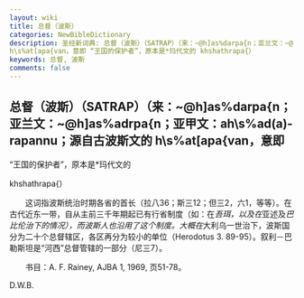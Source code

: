 ```yaml
---
layout: wiki
title: 总督（波斯）
categories: NewBibleDictionary
description: 圣经新词典: 总督（波斯）（SATRAP）（来：~@h]as%darpa{n；亚兰文：~@h]as%adrpa{n；亚甲文：ah\s%ad(a)-rapannu；源自古波斯文的
h\s%at[apa{van，意即 “王国的保护者”，原本是*玛代文的 khshathrapa{）
keywords: 总督, 波斯
comments: false
---
```


## 总督（波斯）（SATRAP）（来：~@h]as%darpa{n；亚兰文：~@h]as%adrpa{n；亚甲文：ah\s%ad(a)-rapannu；源自古波斯文的 h\s%at[apa{van，意即

“王国的保护者”，原本是*玛代文的

khshathrapa{）

　　这词指波斯统治时期各省的首长（拉八36；斯三12；但三2，六1，等等）。在古代近东一带，自从主前三千年期起已有行省制度（如：在*吾珥，以及在*亚述及*巴比伦治下的情况），而波斯人也沿用了这个制度。大概在*大利乌一世治下，波斯国分为二十个总督辖区，各区再分为较小的单位（Herodotus 3. 89-95）。叙利－巴勒斯坦是“河西”总督管辖的一部分（尼三7）。

　　书目：A. F. Rainey, AJBA 1, 1969, 页51-78。

D.W.B.








